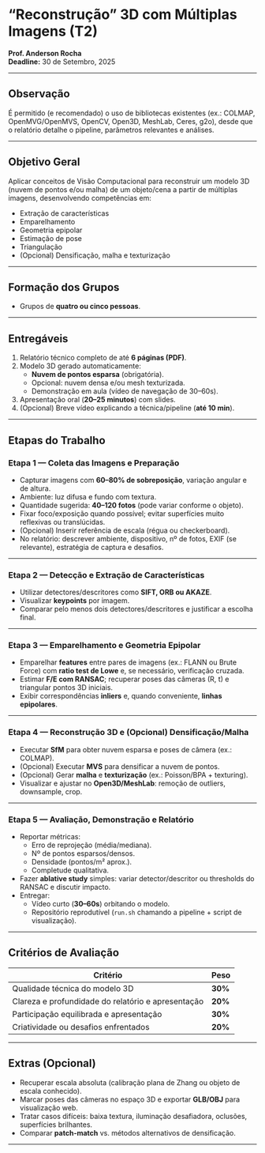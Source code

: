 # “Reconstrução” 3D com Múltiplas Imagens (T2)

**Prof. Anderson Rocha**  
**Deadline:** 30 de Setembro, 2025  

---

## Observação
É permitido (e recomendado) o uso de bibliotecas existentes (ex.: COLMAP, OpenMVG/OpenMVS, OpenCV, Open3D, MeshLab, Ceres, g2o), desde que o relatório detalhe o pipeline, parâmetros relevantes e análises.

---

## Objetivo Geral
Aplicar conceitos de Visão Computacional para reconstruir um modelo 3D (nuvem de pontos e/ou malha) de um objeto/cena a partir de múltiplas imagens, desenvolvendo competências em:
- Extração de características
- Emparelhamento
- Geometria epipolar
- Estimação de pose
- Triangulação
- (Opcional) Densificação, malha e texturização

---

## Formação dos Grupos
- Grupos de **quatro ou cinco pessoas**.

---

## Entregáveis
1. Relatório técnico completo de até **6 páginas (PDF)**.
2. Modelo 3D gerado automaticamente:
   - **Nuvem de pontos esparsa** (obrigatória).
   - Opcional: nuvem densa e/ou mesh texturizada.  
   - Demonstração em aula (vídeo de navegação de 30–60s).
3. Apresentação oral (**20–25 minutos**) com slides.
4. (Opcional) Breve vídeo explicando a técnica/pipeline (**até 10 min**).

---

## Etapas do Trabalho

### Etapa 1 — Coleta das Imagens e Preparação
- Capturar imagens com **60–80% de sobreposição**, variação angular e de altura.  
- Ambiente: luz difusa e fundo com textura.  
- Quantidade sugerida: **40–120 fotos** (pode variar conforme o objeto).  
- Fixar foco/exposição quando possível; evitar superfícies muito reflexivas ou translúcidas.  
- (Opcional) Inserir referência de escala (régua ou checkerboard).  
- No relatório: descrever ambiente, dispositivo, nº de fotos, EXIF (se relevante), estratégia de captura e desafios.

---

### Etapa 2 — Detecção e Extração de Características
- Utilizar detectores/descritores como **SIFT, ORB ou AKAZE**.  
- Visualizar **keypoints** por imagem.  
- Comparar pelo menos dois detectores/descritores e justificar a escolha final.

---

### Etapa 3 — Emparelhamento e Geometria Epipolar
- Emparelhar **features** entre pares de imagens (ex.: FLANN ou Brute Force) com **ratio test de Lowe** e, se necessário, verificação cruzada.  
- Estimar **F/E com RANSAC**; recuperar poses das câmeras (R, t) e triangular pontos 3D iniciais.  
- Exibir correspondências **inliers** e, quando conveniente, **linhas epipolares**.

---

### Etapa 4 — Reconstrução 3D e (Opcional) Densificação/Malha
- Executar **SfM** para obter nuvem esparsa e poses de câmera (ex.: COLMAP).  
- (Opcional) Executar **MVS** para densificar a nuvem de pontos.  
- (Opcional) Gerar **malha** e **texturização** (ex.: Poisson/BPA + texturing).  
- Visualizar e ajustar no **Open3D/MeshLab**: remoção de outliers, downsample, crop.

---

### Etapa 5 — Avaliação, Demonstração e Relatório
- Reportar métricas:
  - Erro de reprojeção (média/mediana).  
  - Nº de pontos esparsos/densos.  
  - Densidade (pontos/m² aprox.).  
  - Completude qualitativa.  
- Fazer **ablative study** simples: variar detector/descritor ou thresholds do RANSAC e discutir impacto.  
- Entregar:
  - Vídeo curto (**30–60s**) orbitando o modelo.  
  - Repositório reprodutível (`run.sh` chamando a pipeline + script de visualização).  

---

## Critérios de Avaliação
| Critério | Peso |
|----------|------|
| Qualidade técnica do modelo 3D | **30%** |
| Clareza e profundidade do relatório e apresentação | **20%** |
| Participação equilibrada e apresentação | **30%** |
| Criatividade ou desafios enfrentados | **20%** |

---

## Extras (Opcional)
- Recuperar escala absoluta (calibração plana de Zhang ou objeto de escala conhecido).  
- Marcar poses das câmeras no espaço 3D e exportar **GLB/OBJ** para visualização web.  
- Tratar casos difíceis: baixa textura, iluminação desafiadora, oclusões, superfícies brilhantes.  
- Comparar **patch-match** vs. métodos alternativos de densificação.  

---
